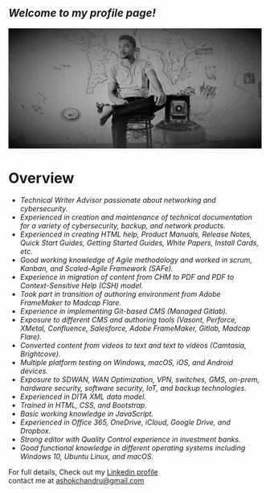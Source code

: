 ## _Welcome to my profile page!_
![banner](/images/profile.jpg)
# Overview
* _Technical Writer Advisor passionate about networking and cybersecurity._
* _Experienced in creation and maintenance of technical documentation for a variety of cybersecurity, backup, and network products._
* _Experienced in creating HTML help, Product Manuals, Release Notes, Quick Start Guides, Getting Started Guides, White Papers, Install Cards, etc._
* _Good working knowledge of Agile methodology and worked in scrum, Kanban, and Scaled-Agile Framework (SAFe)._
* _Experience in migration of content from CHM to PDF and PDF to Context-Sensitive Help (CSH) model._
* _Took part in transition of authoring environment from Adobe FrameMaker to Madcap Flare._
* _Experience in implementing Git-based CMS (Managed Gitlab)._
* _Exposure to different CMS and authoring tools (Vasont, Perforce, XMetal, Confluence, Salesforce, Adobe FrameMaker, Gitlab, Madcap Flare)._
* _Converted content from videos to text and text to videos (Camtasia, Brightcove)._
* _Multiple platform testing on Windows, macOS, iOS, and Android devices._
* _Exposure to SDWAN, WAN Optimization, VPN, switches, GMS, on-prem, hardware security, software security, IoT, and backup technologies._
* _Experienced in DITA XML data model._
* _Trained in HTML, CSS, and Bootstrap._
* _Basic working knowledge in JavaScript._
* _Experienced in Office 365, OneDrive, iCloud, Google Drive, and Dropbox._
* _Strong editor with Quality Control experience in investment banks._
* _Good functional knowledge in different operating systems including Windows 10, Ubuntu Linux, and macOS._

For full details, Check out my [Linkedin profile](https://www.linkedin.com/in/ashokchandru/)\
contact me at ashokchandru@gmail.com
